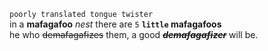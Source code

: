 `poorly translated tongue twister`\
in a **mafagafoo** _nest_ there are `5` **`little` mafagafoos**
\
he who ~~demafagafizes~~ them, a good **_~~demafagafizer~~_** 
will be.
